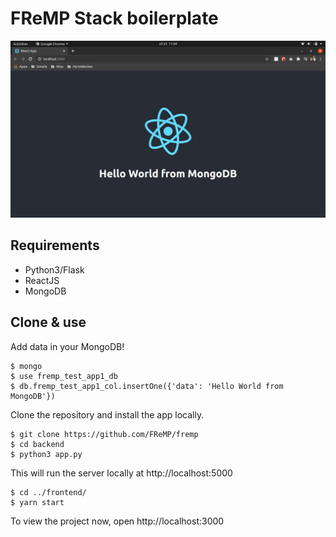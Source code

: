 # FReMP Stack boilerplate

![FReMP Demo](./demo.png)

## Requirements
- Python3/Flask
- ReactJS
- MongoDB

## Clone & use
Add data in your MongoDB!
```
$ mongo
$ use fremp_test_app1_db
$ db.fremp_test_app1_col.insertOne({'data': 'Hello World from MongoDB'})
```

Clone the repository and install the app locally.
```
$ git clone https://github.com/FReMP/fremp
$ cd backend
$ python3 app.py
```
This will run the server locally at http://localhost:5000

```
$ cd ../frontend/
$ yarn start
```
To view the project now, open http://localhost:3000
